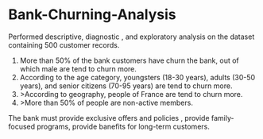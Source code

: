 # Bank-Churning-Analysis
<p>Performed descriptive, diagnostic , and exploratory analysis on the dataset containing 500 customer records.</p>
<ol>
<li>More than 50% of the bank customers have churn the bank, out of which male are tend to churn more.</li>
<li>According to the age category, youngsters (18-30 years), adults (30-50 years), and senior citizens (70-95 years) are tend to churn more.</li>
<li>>According to geography, people of France are tend to churn more.</li>
<li>>More than 50% of people are non-active members.</li>
</ol>
<p>The bank must provide exclusive offers and policies , provide family-focused programs, provide banefits for long-term customers.</p>